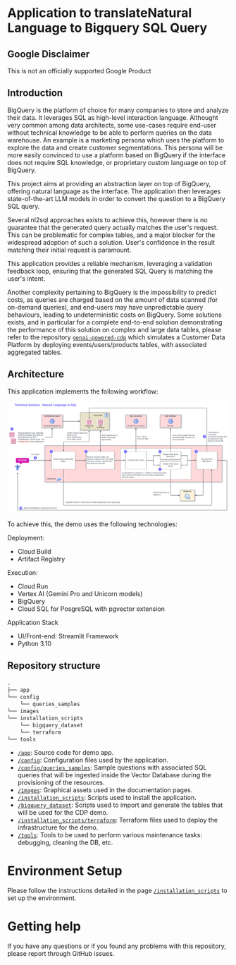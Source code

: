 # Application to translateNatural Language to Bigquery SQL Query

## Google Disclaimer

This is not an officially supported Google Product

## Introduction

BigQuery is the platform of choice for many companies to store and analyze their data. It leverages SQL as high-level interaction language. Althought very common among data architects, some use-cases require end-user without technical knowledge to be able to perform queries on the data warehouse. An example is a marketing persona which uses the platform to explore the data and create customer segmentations. This persona will be more easily convinced to use a platform based on BigQuery if the interface does not require SQL knowledge, or proprietary custom language on top of BigQuery.

This project aims at providing an abstraction layer on top of BigQuery, offering natural language as the interface. The application then leverages state-of-the-art LLM models in order to convert the question to a BigQuery SQL query.

Several nl2sql approaches exists to achieve this, however there is no guarantee that the generated query actually matches the user's request. This can be problematic for complex tables, and a major blocker for the widespread adoption of such a solution. User's confidence in the result matching their initial request is paramount.

This application provides a reliable mechanism, leveraging a validation feedback loop, ensuring that the generated SQL Query is matching the user's intent.

Another complexity pertaining to BigQuery is the impossibility to predict costs, as queries are charged based on the amount of data scanned (for on-demand queries), and end-users may have unpredictable query behaviours, leading to undeterministic costs on BigQuery. Some solutions exists, and in particular for a complete end-to-end solution demonstrating the performance of this solution on complex and large data tables, please refer to the repository [`genai-powered-cdp`](https://github.com/fabloc/genai-powered-cdp) which simulates a Customer Data Platform by deploying events/users/products tables, with associated aggregated tables.


## Architecture

This application implements the following workflow:

![Technical Architecture](images/nl2sql-architecture.png "NL2SQL Chat App Archteicture")

To achieve this, the demo uses the following technologies:

Deployment:
- Cloud Build
- Artifact Registry

Execution:
- Cloud Run
- Vertex AI (Gemini Pro and Unicorn models)
- BigQuery
- Cloud SQL for PosgreSQL with pgvector extension

Application Stack
- UI/Front-end: Streamlit Framework
- Python 3.10


## Repository structure

```
.
├── app
└── config
    └── queries_samples
└── images
└── installation_scripts
    └── bigquery_dataset
    └── terraform
└── tools
```

- [`/app`](/app): Source code for demo app.  
- [`/config`](/config): Configuration files used by the application.
- [`/config/queries_samples`](/config/queries_samples): Sample questions with associated SQL queries that will be ingested inside the Vector Database during the provisioning of the resources.
- [`/images`](/images): Graphical assets used in the documentation pages.
- [`/installation_scripts`](/installation_scripts): Scripts used to install the application.
- [`/bigquery_dataset`](/installation_scripts/bigquery_dataset): Scripts used to import and generate the tables that will be used for the CDP demo.
- [`/installation_scripts/terraform`](/installation_scripts/terraform): Terraform files used to deploy the infrastructure for the demo.
- [`/tools`](/tools): Tools to be used to perform various maintenance tasks: debugging, cleaning the DB, etc.


# Environment Setup

Please follow the instructions detailed in the page [`/installation_scripts`](/installation_scripts) to set up the environment.


# Getting help

If you have any questions or if you found any problems with this repository, please report through GitHub issues.
